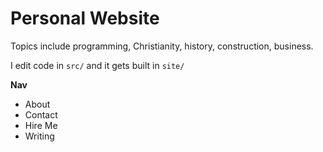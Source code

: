 # Personal Website

Topics include programming, Christianity, history, construction, business.

I edit code in `src/` and it gets built in `site/`

**Nav**
- About
- Contact
- Hire Me
- Writing
